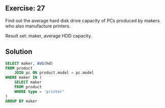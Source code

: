 ## Exercise: 27

Find out the average hard disk drive capacity of PCs produced by makers who also manufacture printers.

Result set: maker, average HDD capacity.

## Solution

```sql
SELECT maker, AVG(hd)
FROM product
	JOIN pc ON product.model = pc.model
WHERE maker IN (
	SELECT maker
	FROM product
	WHERE type = 'printer'
)
GROUP BY maker
```